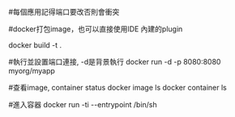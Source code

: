 #每個應用記得端口要改否則會衝突

#docker打包image，也可以直接使用IDE 內建的plugin

docker build -t <your tag name> .

#執行並設置端口連接, -d是背景執行
docker run -d -p 8080:8080 myorg/myapp

#查看image, container status
docker image ls 
docker container ls 

#進入容器
docker run -ti --entrypoint /bin/sh <your tag name>

